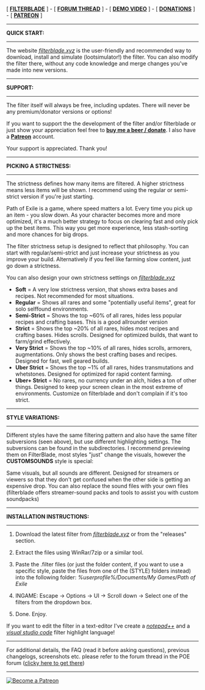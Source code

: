 [ **[FILTERBLADE](http://www.FilterBlade.xyz)** ] - [ **[FORUM THREAD](https://www.pathofexile.com/forum/view-thread/1246208)** ] - [ **[DEMO VIDEO](https://www.youtube.com/watch?v=Dr6zy1mV0qY)** ] - [ **[DONATIONS](https://www.paypal.com/cgi-bin/webscr?cmd=_s-xclick&hosted_button_id=6J3S7PBNDQGY2)** ] - [ **[PATREON](https://www.patreon.com/user/overview?u=8230879)** ]

--------------------------

**QUICK START:**

--------------------------

The website *[filterblade.xyz](http://www.filterblade.xyz)* is the user-friendly and recommended way to download, install and simulate (lootsimulator!) the filter. You can also modify the filter there, without any code knowledge and merge changes you've made into new versions.

--------------------------

**SUPPORT:**

--------------------------

The filter itself will always be free, including updates. There will never be any premium/donator versions or options! 

If you want to support the the development of the filter and/or filterblade or just show your appreciation feel free to **[buy me a beer / donate](https://www.paypal.com/cgi-bin/webscr?cmd=_s-xclick&hosted_button_id=6J3S7PBNDQGY2)**. I also have a **[Patreon](https://www.patreon.com/user/overview?u=8230879)** account.

Your support is appreciated. Thank you!

--------------------------

**PICKING A STRICTNESS:**

--------------------------

The strictness defines how many items are filtered. A higher strictness means less items will be shown. I recommend using the regular or semi-strict version if you're just starting. 

Path of Exile is a game, where speed matters a lot. Every time you pick up an item - you slow down. As your character becomes more and more optimized, it's a much better strategy to focus on clearing fast and only pick up the best items. This way you get more experience, less stash-sorting and more chances for big drops. 

The filter strictness setup is designed to reflect that philosophy. You can start with regular/semi-strict and just increase your strictness as you improve your build. Alternatively if you feel like farming slow content, just go down a strictness.

You can also design your own strictness settings on *[filterblade.xyz](http://www.filterblade.xyz)*

- **Soft** = A very low strictness version, that shows extra bases and recipes. Not recommended for most situations.
- **Regular** = Shows all rares and some "potentially useful items", great for solo selffound environments.
- **Semi-Strict** = Shows the top ~60% of all rares, hides less popular recipes and crafting bases. This is a good allrounder version
- **Strict** = Shows the top ~20% of all rares, hides most recipes and crafting bases. Hides scrolls. Designed for optimized builds, that want to farm/grind effectively.
- **Very Strict** = Shows the top ~10% of all rares, hides scrolls, armorers, augmentations. Only shows the best crafting bases and recipes. Designed for fast, well geared builds.
- **Uber Strict** = Shows the top ~1% of all rares, hides transmutations and whetstones. Designed for optimized for rapid content farming.
- **Uber+ Strict** = No rares, no currency under an alch, hides a ton of other things. Designed to keep your screen clean in the most extreme of environments. Customize on filterblade and don't complain if it's too strict.

--------------------------

**STYLE VARIATIONS:**

--------------------------

Different styles have the same filtering pattern and also have the same filter subversions (seen above), but use different highlighting settings. The subversions can be found in the subdirectories. I recommend previewing them on FilterBlade, most styles "just" change the visuals, however the **CUSTOMSOUNDS** style is special: 

Same visuals, but all sounds are different. Designed for streamers or viewers so that they don't get confused when the other side is getting an expensive drop. You can also replace the sound files with your own files (filterblade offers streamer-sound packs and tools to assist you with custom soundpacks)

--------------------------

**INSTALLATION INSTRUCTIONS:**

--------------------------

1) Download the latest filter from *[filterblade.xyz](http://www.filterblade.xyz)* or from the "releases" section. 

2) Extract the files using WinRar/7zip or a similar tool.

3) Paste the .filter files (or just the folder content, if you want to use a specific style, paste the files from one of the (STYLE) folders instead) into the following folder: *%userprofile%/Documents/My Games/Path of Exile*

4) INGAME: Escape -> Options -> UI -> Scroll down -> Select one of the filters from the dropdown box.

5) Done. Enjoy.

If you want to edit the filter in a text-editor I've create a *[notepad++](https://github.com/NeverSinkDev/NotepadPP-PoE-Filter-Markup-Language)* and a *[visual studio code](https://github.com/NeverSinkDev/VS-Code-PoE-Filter-Markup-Extension)* filter highlight language!

--------------------------

For additional details, the FAQ (read it before asking questions), previous changelogs, screenshots etc. please refer to the forum thread in the POE forum ([clicky here to get there](https://www.pathofexile.com/forum/view-thread/1246208))

--------------------------

[![Become a Patreon](https://img.shields.io/badge/patreon-%F0%9F%8E%AF-orange.svg)](https://www.patreon.com/Neversink)
